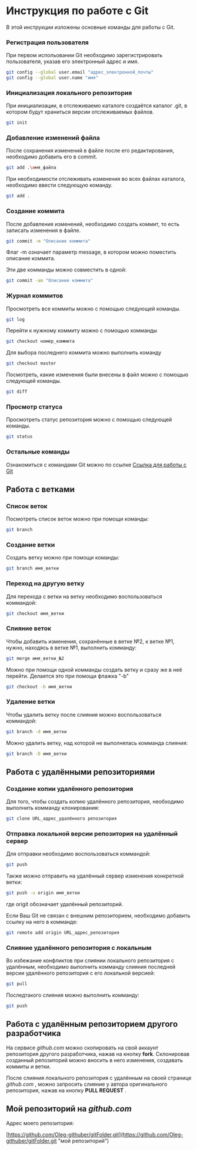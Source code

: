 # Инструкция по работе с Git
В этой инструкции изложены основные команды для работы с Git.

### Регистрация пользователя
При первом испольовании Git необходимо зарегистрировать пользователя, указав его электронный адрес и имя.
```sh
git config --global user.email "адрес_электронной_почты"
git config --global user.name "имя"
```

### Инициализация локального репозитория
При инициализации, в отслеживаемо каталоге создаётся каталог .git, в котором будут храниться версии отслеживаемых файлов.

```sh
git init
```

### Добавление изменений файла
После сохранения изменений в файле после его редактирования, необходимо добавить его в commit.
```sh
git add .\имя_файла
```
При необходимости отслеживать изменения во всех файлах каталога, необходимо ввести следующую команду.
```sh
git add .
```

### Создание коммита
После добавления изменений, необходимо создать коммит, то есть записать изменения в файле.
```sh
git commit -m "Описание коммита"
```
Флаг -m означает параметр message, в котором можно поместить описание коммита.

Эти две комманды можно совместить в одной:
```sh
git commit -am "Описание коммита"
```

### Журнал коммитов
Просмотреть все коммиты можно с помощью следующей команды.
```sh
git log
```
Перейти к нужному коммиту можно с помощью комманды
```sh
git checkout номер_коммита
```
Для выбора последнего коммита можно выполнить команду
```sh
git checkout master
```
Посмотреть, какие изменения были внесены в файл можно с помощью следующей команды.
```sh
git diff
```

### Просмотр статуса
Просмотреть статус репозитория можно с помощью следующей команды.
```sh
git status
```

### Остальные команды
Ознакомиться с командами Git можно по ссылке
[Ссылка для работы с Git](https://learn.microsoft.com/ru-ru/contribute/content/markdown-reference "Переход по внешней ссылке")

## Работа с ветками

### Список веток
Посмотреть список веток можно при помощи команды:
```sh
git branch
```
### Создание ветки
Создать ветку можно при помощи команды:
```sh
git branch имя_ветки
```

### Переход на другую ветку
Для перехода с ветки на ветку необходимо воспользоваться коммандой:
```sh
git checkout имя_ветки
```

### Слияние веток
Чтобы добавить изменения, сохранённые в ветке №2, к ветке №1, нужно, находясь в ветке №1, выполнить комманду:
```sh
git merge имя_ветки_№2
```

Можно при помощи одной комманды создать ветку и сразу же в неё перейти. Делается это при помощи флажка "-b"
```sh
git checkout -b имя_ветки
```

### Удаление ветки
Чтобы удалить ветку после слияния можно воспользоваться коммандой:
```sh
git branch -d имя_ветки
```
Можно удалить ветку, над которой не выполнялась комманда слияния:
```sh
git branch -D имя_ветки
```

## Работа с удалёнными репозиториями

### Создание копии удалённого репозитория

Для того, чтобы создать копию удалённого репозитория, необходимо выполнить комманду клонирования:
```sh
git clone URL_адрес_удалённого репозитория
```
### Отправка локальной версии репозитория на удалённый сервер
Для отправки необходимо воспользоваться коммандой:
```sh
git push
```
Также можно отправить на удалённый сервер изменения конкретной ветки:
```sh
git push -u origin имя_ветки
```
где origit обозначает удалённый репозиторий.

Если Ваш Git не связан с внешним репозиторием, необходимо добавить ссылку на него в комманде:
```sh
git remote add origin URL_адрес_репозитория
```
### Слияние удалённого репозитория с локальным
Во избежание конфликтов при слиянии локального репозитория с удалённым, необходимо выполнить комманду слияния последней версии удалённого репозитория с его локальной версией:
```sh
git pull
```
Последтакого слияния можно выполнить комманду:
```sh
git push
```
## Работа с удалённым репозиторием другого разработчика
На сервисе *github.com* можно скопировать на свой аккаунт репозитория другого разработчика, нажав на кнопку **fork**.
Склонировав созданный репозиторий можно вносить в него изменения, создавать коммиты и ветки.

После слияния локального репозитория с удалённым на своей странице *github.com* , можно запросить слияние у автора оригинального репозитория, нажав на кнопку **PULL REQUEST** .

## Мой репозиторий на *github.com*

Адрес моего репозитория:

[https://github.com/Oleg-githuber/gitFolder.git](https://github.com/Oleg-githuber/gitFolder.git "мой репозиторий")
